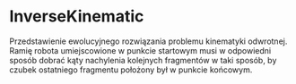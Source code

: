 # InverseKinematic
Przedstawienie ewolucyjnego rozwiązania problemu kinematyki odwrotnej. Ramię robota umiejscowione w punkcie startowym musi w odpowiedni sposób dobrać kąty nachylenia kolejnych fragmentów w taki sposób, by czubek ostatniego fragmentu położony był w punkcie końcowym.
